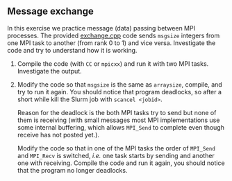 <!--
SPDX-FileCopyrightText: 2019 CSC - IT Center for Science Ltd. <www.csc.fi>

SPDX-License-Identifier: CC-BY-4.0
-->

## Message exchange

In this exercise we practice message (data) passing between MPI processes.
The provided [exchange.cpp](exchange.cpp) code sends `msgsize` integers from 
one MPI task to another (from rank 0 to 1) and vice versa. Investigate the code
and try to understand how it is working.

1. Compile the code (with `CC` or `mpicxx`) and run it with two MPI tasks. Investigate
   the output.

2. Modify the code so that `msgsize` is the same as `arraysize`, compile, and try to run 
   it again. You should notice that program deadlocks, so after a short while 
   kill the Slurm job with `scancel <jobid>`.

   Reason for the deadlock is the both MPI tasks try to send but none of them is receiving
   (with small messages most MPI implementations use some internal buffering, which allows
    `MPI_Send` to complete even though receive has not posted yet.).

   Modify the code so that in one of the MPI tasks the order of `MPI_Send` and `MPI_Recv` is switched,
    *i.e.* one task starts by sending and another one with receiving. Compile the code and run it again,
   you should notice that the program no longer deadlocks.

